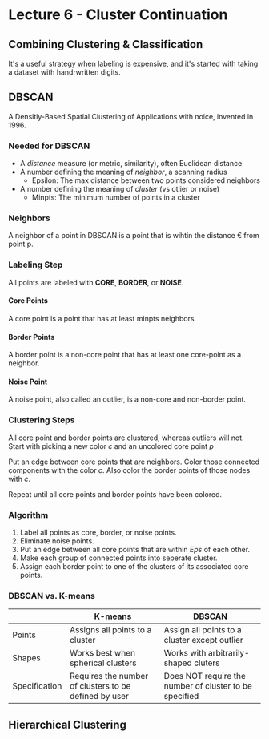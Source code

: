 # Lecture 6 - Cluster Continuation

## Combining Clustering & Classification

It's a useful strategy when labeling is expensive, and it's started with taking a dataset with handrwritten digits.

## DBSCAN

A Densitiy-Based Spatial Clustering of Applications with noice, invented in 1996.

### Needed for DBSCAN

- A _distance_ measure (or metric, similarity), often Euclidean distance
- A number defining the meaning of _neighbor_, a scanning radius
  - Epsilon: The max distance between two points considered neighbors
- A number defining the meaning of _cluster_ (vs otlier or noise)
  - Minpts: The minimum number of points in a cluster

### Neighbors

A neighbor of a point in DBSCAN is a point that is wihtin the distance € from point p.

### Labeling Step

All points are labeled with **CORE**, **BORDER**, or **NOISE**.

#### Core Points

A core point is a point that has at least minpts neighbors.

#### Border Points

A border point is a non-core point that has at least one core-point as a neighbor.

#### Noise Point

A noise point, also called an outlier, is a non-core and non-border point.

### Clustering Steps

All core point and border points are clustered, whereas outliers will not. Start with picking a new color _c_ and an uncolored core point _p_

Put an edge between core points that are neighbors. Color those connected components with the color _c_. Also color the border points of those nodes with _c_.

Repeat until all core points and border points have been colored.

### Algorithm

1. Label all points as core, border, or noise points.
2. Eliminate noise points.
3. Put an edge between all core points that are within _Eps_ of each other.
4. Make each group of connected points into seperate cluster.
5. Assign each border point to one of the clusters of its associated core points.

### DBSCAN vs. K-means

|               | K-means                                               | DBSCAN                                                 |
| ------------- | ----------------------------------------------------- | ------------------------------------------------------ |
| Points        | Assigns all points to a cluster                       | Assign all points to a cluster except outlier          |
| Shapes        | Works best when spherical clusters                    | Works with arbitrarily-shaped cluters                  |
| Specification | Requires the number of clusters to be defined by user | Does NOT require the number of cluster to be specified |

## Hierarchical Clustering
